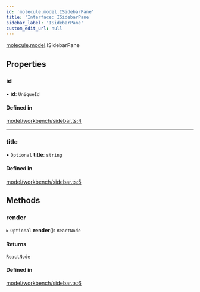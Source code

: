 ```yaml
---
id: 'molecule.model.ISidebarPane'
title: 'Interface: ISidebarPane'
sidebar_label: 'ISidebarPane'
custom_edit_url: null
---
```


[molecule](../namespaces/molecule).[model](../namespaces/molecule.model).ISidebarPane

## Properties

### id

• **id**: `UniqueId`

#### Defined in

[model/workbench/sidebar.ts:4](https://github.com/DTStack/molecule/blob/927b7d39/src/model/workbench/sidebar.ts#L4)

---

### title

• `Optional` **title**: `string`

#### Defined in

[model/workbench/sidebar.ts:5](https://github.com/DTStack/molecule/blob/927b7d39/src/model/workbench/sidebar.ts#L5)

## Methods

### render

▸ `Optional` **render**(): `ReactNode`

#### Returns

`ReactNode`

#### Defined in

[model/workbench/sidebar.ts:6](https://github.com/DTStack/molecule/blob/927b7d39/src/model/workbench/sidebar.ts#L6)
